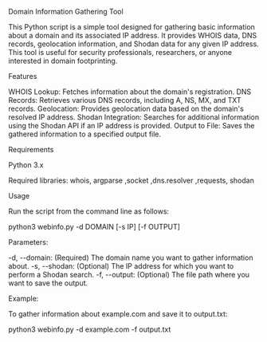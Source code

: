 Domain Information Gathering Tool

This Python script is a simple tool designed for gathering basic information about a domain and its associated IP address.
It provides WHOIS data, DNS records, geolocation information, and Shodan data for any given IP address. 
This tool is useful for security professionals, researchers, or anyone interested in domain footprinting.

Features

WHOIS Lookup: Fetches information about the domain's registration.
DNS Records: Retrieves various DNS records, including A, NS, MX, and TXT records.
Geolocation: Provides geolocation data based on the domain's resolved IP address.
Shodan Integration: Searches for additional information using the Shodan API if an IP address is provided.
Output to File: Saves the gathered information to a specified output file.

Requirements

Python 3.x

Required libraries: whois, argparse ,socket ,dns.resolver ,requests, shodan

Usage

Run the script from the command line as follows:

python3 webinfo.py -d DOMAIN [-s IP] [-f OUTPUT]

Parameters:

-d, --domain: (Required) The domain name you want to gather information about.
-s, --shodan: (Optional) The IP address for which you want to perform a Shodan search.
-f, --output: (Optional) The file path where you want to save the output.

Example:

To gather information about example.com and save it to output.txt:

python3 webinfo.py -d example.com -f output.txt


